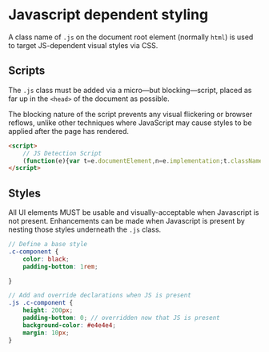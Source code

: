 # Javascript dependent styling

A class name of `.js` on the document root element (normally `html`) is used to target JS-dependent visual styles via CSS.

## Scripts

The `.js` class must be added via a micro—but blocking—script, placed as far up in the `<head>` of the document as possible.

The blocking nature of the script prevents any visual flickering or browser reflows, unlike other techniques where JavaScript may cause styles to be applied after the page has rendered.

```html
<script>
    // JS Detection Script
    (function(e){var t=e.documentElement,n=e.implementation;t.className='js';})(document)
</script>
```

## Styles

All UI elements MUST be usable and visually-acceptable when Javascript is not present. Enhancements can be made when Javascript is present by nesting those styles underneath the `.js` class.

```scss
// Define a base style
.c-component {
	color: black;
	padding-bottom: 1rem;

}

// Add and override declarations when JS is present
.js .c-component {
	height: 200px;
	padding-bottom: 0; // overridden now that JS is present
	background-color: #e4e4e4;
	margin: 10px;
}
```

